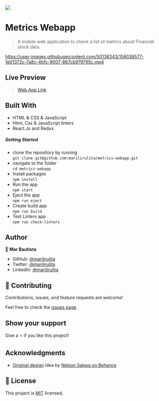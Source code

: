 ![](https://img.shields.io/badge/Microverse-blueviolet)

# Metrics Webapp

> A mobile web application to check a list of metrics about Financial stock data.

https://user-images.githubusercontent.com/50138343/158038577-1e01372c-7a8c-4bfc-9007-867cb979795c.mp4


## Live Preview

> [Web App Link](https://622d22073bf38e6536dab9f0--priceless-borg-af9da9.netlify.app/)

## Built With

- HTML & CSS & JavaScript
- Html, Css & JavaScript linters
- React.Js and Redux

##### Getting Started

- clone the repository by running\
    `git clone git@github.com:marilirulita/metrics-webapp.git`
- navigate to the folder\
    `cd metrics-webapp`
- Install packages\
    `npm install`
- Run the app\
    `npm start`
- Eject the app\
    `npm run eject`
- Create build app\
    `npm run build`
- Test Linters app\
    `npm run check-linters`

## Author

👤 **Mar Bautista**
- GitHub: [@marilirulita](https://github.com/marilirulita)
- Twitter: [@marilirulita](https://twitter.com/marylirulita)
- LinkedIn: [@marilirulita](https://www.linkedin.com/in/marbautista/)

## 🤝 Contributing

Contributions, issues, and feature requests are welcome!

Feel free to check the [issues page](../../issues/).

## Show your support

Give a ⭐️ if you like this project!

## Acknowledgments

- [Original design](https://www.behance.net/gallery/31579789/Ballhead-App-(Free-PSDs)) idea by [Nelson Sakwa on Behance](https://www.behance.net/sakwadesignstudio)

## 📝 License

This project is [MIT](./MIT.md) licensed.
